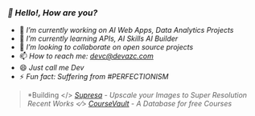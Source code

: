 ### *🍊 Hello!, How are you?*

- 🔭 *I’m currently working on AI Web Apps, Data Analytics Projects*
- 🌱 *I’m currently learning APIs, AI Skills AI Builder*
- 👯 *I’m looking to collaborate on open source projects*
- 📫 *How to reach me: devc@devazc.com*
- 😄 *Just call me Dev*
- ⚡ *Fun fact: Suffering from #PERFECTIONISM*

> *Building </> *[Supresa](supresa.site)* - *Upscale your Images to Super Resolution*
 > *Recent Works <⁄> *[CourseVault](coursevault.super.site)* - A Database for free Courses*
